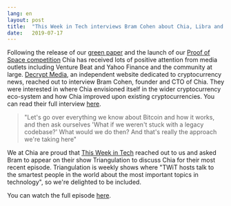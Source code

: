 ```yaml
---
lang: en
layout: post
title:  "This Week in Tech interviews Bram Cohen about Chia, Libra and Trump"
date:   2019-07-17
---
```


Following the release of our [green paper](https://www.chia.net/assets/ChiaGreenPaper.pdf) and the launch of our [Proof of Space competition](https://www.chia.net/2019/07/07/chia-network-announces-pos-competition.en.html) Chia has received lots of positive attention from media outlets including Venture Beat and Yahoo Finance and the community at large.
[Decrypt Media](https://decrypt.co), an independent website dedicated to cryptocurrency news, reached out to interview Bram Cohen, founder and CTO of Chia.
They were interested in where Chia envisioned itself in the wider cryptocurrency eco-system and how Chia improved upon existing cryptocurrencies. You can read their full interview [here](https://decrypt.co/7793/bram-cohen-at-last-releases-his-chia-network-green-paper).

>"Let's go over everything we know about Bitcoin and how it works, and then ask ourselves 'What if we weren't stuck with a legacy codebase?' What would we do then? And that's really the approach we're taking here"

We at Chia are proud that [This Week in Tech](https://www.twit.tv) reached out to us and asked Bram to appear on their show Triangulation to discuss Chia for their most recent episode.
Triangulation is weekly shows where "TWiT hosts talk to the smartest people in the world about the most important topics in technology", so we're delighted to be included.

You can watch the full episode [here](https://www.twit.tv/shows/triangulation/episodes/406).
